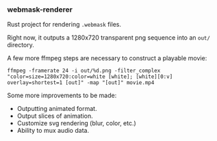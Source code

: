 ### webmask-renderer

Rust project for rendering `.webmask` files.

Right now, it outputs a 1280x720 transparent png sequence into an `out/` directory.

A few more ffmpeg steps are necessary to construct a playable movie:

```
ffmpeg -framerate 24 -i out/%d.png -filter_complex "color=size=1280x720:color=white [white]; [white][0:v] overlay=shortest=1 [out]" -map "[out]" movie.mp4
```

Some more improvements to be made:

- Outputting animated format.
- Output slices of animation.
- Customize svg rendering (blur, color, etc.)
- Ability to mux audio data.
